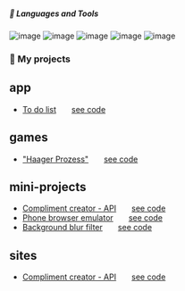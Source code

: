 #####  🧰 Languages and Tools  
![image](https://img.shields.io/badge/-css-404040?style=for-the-badge&logo=css3)
![image](https://img.shields.io/badge/-html-404040?style=for-the-badge&logo=html5)
![image](https://img.shields.io/badge/-javascript-404040?style=for-the-badge&logo=javascript)
![image](https://img.shields.io/badge/-git-404040?style=for-the-badge&logo=git)
![image](https://img.shields.io/badge/-sass-404040?style=for-the-badge&logo=sass)


### 🔭 My projects 
## app
  - [To do list](https://xytorenok.github.io/mytodo) &nbsp; &nbsp; &nbsp; [see code](https://github.com/xytorenok/mytodo)
## games
  - ["Haager Prozess"](https://xytorenok.github.io/welcometohague) &nbsp; &nbsp; &nbsp; [see code](https://github.com/xytorenok/welcometohague)
## mini-projects
  - [Compliment creator - API](https://xytorenok.github.io/compliment-api) &nbsp; &nbsp; &nbsp; [see code](https://github.com/xytorenok/compliment-api)
  - [Phone browser emulator](https://xytorenok.github.io/phone-browser-emulator) &nbsp; &nbsp; &nbsp; [see code](https://github.com/xytorenok/phone-browser-emulator)
  - [Background blur filter](https://xytorenok.github.io/bg-blur) &nbsp; &nbsp; &nbsp; [see code](https://github.com/xytorenok/bg-blur)

## sites

- [Compliment creator - API](https://xytorenok.github.io/09-Darimo-grey) &nbsp; &nbsp; &nbsp; [see code](https://github.com/xytorenok/09-Darimo-grey)


<!--
**xytorenok/xytorenok** is a ✨ _special_ ✨ repository because its `README.md` (this file) appears on your GitHub profile.

Here are some ideas to get you started:

- 🔭 I’m currently working on ...
- 🌱 I’m currently learning ...
- 👯 I’m looking to collaborate on ...
- 🤔 I’m looking for help with ...
- 💬 Ask me about ...
- 📫 How to reach me: ...
- 😄 Pronouns: ...
- ⚡ Fun fact: ...


-->
